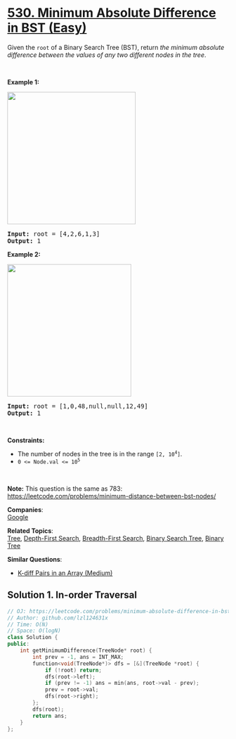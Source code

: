 # [530. Minimum Absolute Difference in BST (Easy)](https://leetcode.com/problems/minimum-absolute-difference-in-bst/)

<p>Given the <code>root</code> of a Binary Search Tree (BST), return <em>the minimum absolute difference between the values of any two different nodes in the tree</em>.</p>

<p>&nbsp;</p>
<p><strong>Example 1:</strong></p>
<img alt="" src="https://assets.leetcode.com/uploads/2021/02/05/bst1.jpg" style="width: 292px; height: 301px;">
<pre><strong>Input:</strong> root = [4,2,6,1,3]
<strong>Output:</strong> 1
</pre>

<p><strong>Example 2:</strong></p>
<img alt="" src="https://assets.leetcode.com/uploads/2021/02/05/bst2.jpg" style="width: 282px; height: 301px;">
<pre><strong>Input:</strong> root = [1,0,48,null,null,12,49]
<strong>Output:</strong> 1
</pre>

<p>&nbsp;</p>
<p><strong>Constraints:</strong></p>

<ul>
	<li>The number of nodes in the tree is in the range <code>[2, 10<sup>4</sup>]</code>.</li>
	<li><code>0 &lt;= Node.val &lt;= 10<sup>5</sup></code></li>
</ul>

<p>&nbsp;</p>
<p><strong>Note:</strong> This question is the same as 783: <a href="https://leetcode.com/problems/minimum-distance-between-bst-nodes/" target="_blank">https://leetcode.com/problems/minimum-distance-between-bst-nodes/</a></p>


**Companies**:  
[Google](https://leetcode.com/company/google)

**Related Topics**:  
[Tree](https://leetcode.com/tag/tree/), [Depth-First Search](https://leetcode.com/tag/depth-first-search/), [Breadth-First Search](https://leetcode.com/tag/breadth-first-search/), [Binary Search Tree](https://leetcode.com/tag/binary-search-tree/), [Binary Tree](https://leetcode.com/tag/binary-tree/)

**Similar Questions**:
* [K-diff Pairs in an Array (Medium)](https://leetcode.com/problems/k-diff-pairs-in-an-array/)

## Solution 1. In-order Traversal

```cpp
// OJ: https://leetcode.com/problems/minimum-absolute-difference-in-bst/
// Author: github.com/lzl124631x
// Time: O(N)
// Space: O(logN)
class Solution {
public:
    int getMinimumDifference(TreeNode* root) {
        int prev = -1, ans = INT_MAX;
        function<void(TreeNode*)> dfs = [&](TreeNode *root) {
            if (!root) return;
            dfs(root->left);
            if (prev != -1) ans = min(ans, root->val - prev);
            prev = root->val;
            dfs(root->right);
        };
        dfs(root);
        return ans;
    }
};
```
